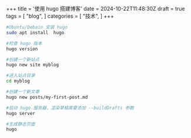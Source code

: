 +++
title = '使用 hugo 搭建博客'
date = 2024-10-22T11:48:30Z
draft = true
tags = [
  "blog",
]
categories = [
  "技术",
]
+++

```bash
#Ubuntu/Debain 安装 hugo
sudo apt install  hugo

#检查 hugo 版本
hugo version

#创建一个新站点
hugo new site myblog

#进入站点目录
cd myblog

#创建一个新文章
hugo new posts/my-first-post.md

#启动 hugo 服务器，渲染草稿需要添加 --buildDrafts 参数
hugo server

#生成静态页面
hugo

```